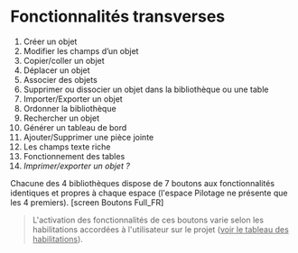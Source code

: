 # Fonctionnalités transverses

1. Créer un objet  
2. Modifier les champs d’un objet 
3. Copier/coller un objet  
4. Déplacer un objet  
5. Associer des objets
6. Supprimer ou dissocier un objet dans la bibliothèque ou une table 
7. Importer/Exporter un objet  
8. Ordonner la bibliothèque
9. Rechercher un objet
10. Générer un tableau de bord
11. Ajouter/Supprimer une pièce jointe  
12. Les champs texte riche
13. Fonctionnement des tables
14. *Imprimer/exporter un objet ?*

Chacune des 4 bibliothèques dispose de 7 boutons aux fonctionnalités identiques et propres à chaque espace (l'espace Pilotage ne présente que les 4 premiers).
[screen Boutons Full_FR]
> L'activation des fonctionnalités de ces boutons varie selon les habilitations accordées à l'utilisateur sur le projet (<u>voir le tableau des habilitations</u>).

<!--stackedit_data:
eyJoaXN0b3J5IjpbLTE3OTI0MzM4MzddfQ==
-->
